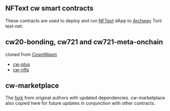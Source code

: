 NFText cw smart contracts
---
These contracts are used to deploy and run [NFText](https://github.com/wotori-studio/NFText) dApp to [Archway](https://archway.io/) Torii test-net.


cw20-bonding, cw721 and cw721-meta-onchain 
---

cloned from [CosmWasm](https://github.com/CosmWasm/cosmwasm)
- [cw-plus](https://github.com/CosmWasm/cw-plus) 
- [cw-nfts](https://github.com/CosmWasm/cw-nfts)

cw-marketplace 
---
The [fork](https://github.com/wotori-studio/cw-marketplace) from original authors with updated dependencies.
cw-marketplace also copied here for future updates in conjunction with other contracts.
